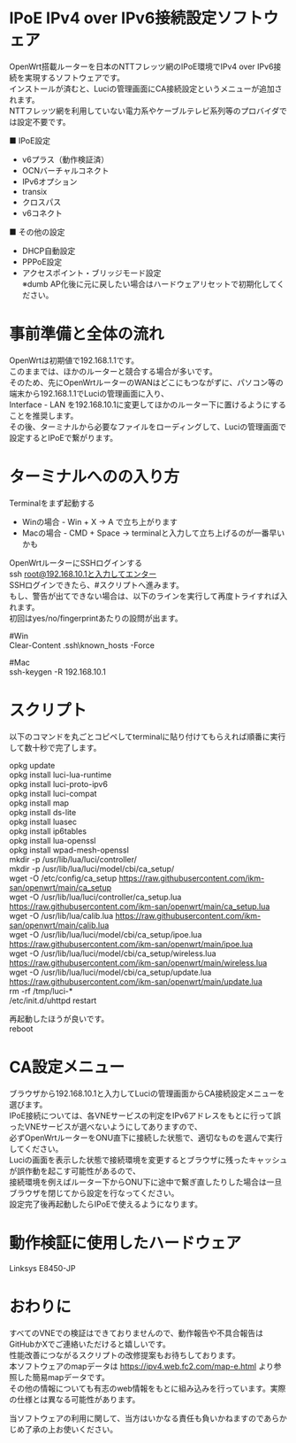 # IPoE IPv4 over IPv6接続設定ソフトウェア
OpenWrt搭載ルーターを日本のNTTフレッツ網のIPoE環境でIPv4 over IPv6接続を実現するソフトウェアです。  
インストールが済むと、Luciの管理画面にCA接続設定というメニューが追加されます。  
NTTフレッツ網を利用していない電力系やケーブルテレビ系列等のプロバイダでは設定不要です。  

■ IPoE設定
* v6プラス（動作検証済）
* OCNバーチャルコネクト
* IPv6オプション
* transix
* クロスパス
* v6コネクト

■ その他の設定
* DHCP自動設定
* PPPoE設定
* アクセスポイント・ブリッジモード設定  
※dumb AP化後に元に戻したい場合はハードウェアリセットで初期化してください。

# 事前準備と全体の流れ
OpenWrtは初期値で192.168.1.1です。  
このままでは、ほかのルーターと競合する場合が多いです。  
そのため、先にOpenWrtルーターのWANはどこにもつながずに、パソコン等の端末から192.168.1.1でLuciの管理画面に入り、  
Interface - LAN を192.168.10.1に変更してほかのルーター下に置けるようにすることを推奨します。  
その後、ターミナルから必要なファイルをローディングして、Luciの管理画面で設定するとIPoEで繋がります。

# ターミナルへのの入り方
Terminalをまず起動する  
* Winの場合 - Win + X -> A で立ち上がります  
* Macの場合 - CMD + Space -> terminalと入力して立ち上げるのが一番早いかも  

OpenWrtルーターにSSHログインする  
ssh root@192.168.10.1と入力してエンター  
SSHログインできたら、#スクリプトへ進みます。  
もし、警告が出てできない場合は、以下のラインを実行して再度トライすれば入れます。  
初回はyes/no/fingerprintあたりの設問が出ます。  

#Win  
Clear-Content .ssh\known_hosts -Force  

#Mac  
ssh-keygen -R 192.168.10.1  


# スクリプト
以下のコマンドを丸ごとコピペしてterminalに貼り付けてもらえれば順番に実行して数十秒で完了します。  

opkg update  
opkg install luci-lua-runtime  
opkg install luci-proto-ipv6  
opkg install luci-compat  
opkg install map  
opkg install ds-lite  
opkg install luasec  
opkg install ip6tables  
opkg install lua-openssl  
opkg install wpad-mesh-openssl  
mkdir -p /usr/lib/lua/luci/controller/  
mkdir -p /usr/lib/lua/luci/model/cbi/ca_setup/  
wget -O /etc/config/ca_setup https://raw.githubusercontent.com/ikm-san/openwrt/main/ca_setup  
wget -O /usr/lib/lua/luci/controller/ca_setup.lua https://raw.githubusercontent.com/ikm-san/openwrt/main/ca_setup.lua  
wget -O /usr/lib/lua/calib.lua https://raw.githubusercontent.com/ikm-san/openwrt/main/calib.lua  
wget -O /usr/lib/lua/luci/model/cbi/ca_setup/ipoe.lua https://raw.githubusercontent.com/ikm-san/openwrt/main/ipoe.lua  
wget -O /usr/lib/lua/luci/model/cbi/ca_setup/wireless.lua https://raw.githubusercontent.com/ikm-san/openwrt/main/wireless.lua  
wget -O /usr/lib/lua/luci/model/cbi/ca_setup/update.lua https://raw.githubusercontent.com/ikm-san/openwrt/main/update.lua  
rm -rf /tmp/luci-*  
/etc/init.d/uhttpd restart  

再起動したほうが良いです。  
reboot  

# CA設定メニュー
ブラウザから192.168.10.1と入力してLuciの管理画面からCA接続設定メニューを選びます。  
IPoE接続については、各VNEサービスの判定をIPv6アドレスをもとに行って誤ったVNEサービスが選べないようにしてありますので、  
必ずOpenWrtルーターをONU直下に接続した状態で、適切なものを選んで実行してください。  
Luciの画面を表示した状態で接続環境を変更するとブラウザに残ったキャッシュが誤作動を起こす可能性があるので、  
接続環境を例えばルーター下からONU下に途中で繋ぎ直したりした場合は一旦ブラウザを閉じてから設定を行なってください。  
設定完了後再起動したらIPoEで使えるようになります。  

# 動作検証に使用したハードウェア
Linksys E8450-JP

# おわりに
すべてのVNEでの検証はできておりませんので、動作報告や不具合報告はGitHubかXでご連絡いただけると嬉しいです。  
性能改善につながるスクリプトの改修提案もお待ちしております。  
本ソフトウェアのmapデータは https://ipv4.web.fc2.com/map-e.html より参照した簡易mapデータです。  
その他の情報についても有志のweb情報をもとに組み込みを行っています。実際の仕様とは異なる可能性があります。  

当ソフトウェアの利用に関して、当方はいかなる責任も負いかねますのであらかじめ了承の上お使いください。  

